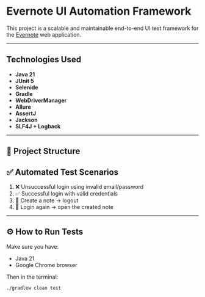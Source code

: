 # Evernote UI Automation Framework

This project is a scalable and maintainable end-to-end UI test framework for the [Evernote](https://evernote.com/) web application. 

---

## Technologies Used

- **Java 21**
- **JUnit 5**
- **Selenide**
- **Gradle** 
- **WebDriverManager** 
- **Allure**
- **AssertJ** 
- **Jackson**
- **SLF4J + Logback** 
---

## 🧱 Project Structure

## ✅ Automated Test Scenarios

1. ❌ Unsuccessful login using invalid email/password
2. ✅ Successful login with valid credentials
3. 📝 Create a note → logout
4. 🔁 Login again → open the created note

---

## ⚙️ How to Run Tests

Make sure you have:
- Java 21
- Google Chrome browser

Then in the terminal:

```bash
./gradlew clean test